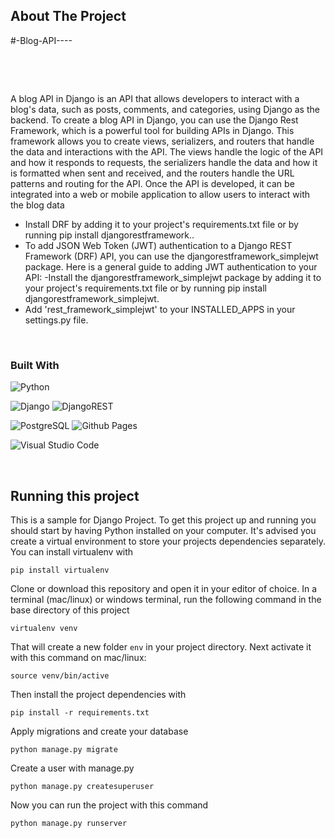 
<!-- PROJECT LOGO -->



## About The Project

#-Blog-API----

<br>
<p align='center'>
<!-- <img src="https://github.com/Jauharmuhammed/README-Template/blob/main/assets/Mockup-website.png" width='70%' > -->
</p>
<br>

A blog API in Django is an API that allows developers to interact with a blog's data, such as posts, comments, and categories, using Django as the backend. To create a blog API in Django, you can use the Django Rest Framework, which is a powerful tool for building APIs in Django. This framework allows you to create views, serializers, and routers that handle the data and interactions with the API. The views handle the logic of the API and how it responds to requests, the serializers handle the data and how it is formatted when sent and received, and the routers handle the URL patterns and routing for the API. Once the API is developed, it can be integrated into a web or mobile application to allow users to interact with the blog data

- Install DRF by adding it to your project's requirements.txt file or by running pip install djangorestframework..
- To add JSON Web Token (JWT) authentication to a Django REST Framework (DRF) API, you can use the djangorestframework_simplejwt package. Here is a general guide to adding JWT authentication to your API:
-Install the djangorestframework_simplejwt package by adding it to your project's requirements.txt file or by running pip install djangorestframework_simplejwt.
-  Add 'rest_framework_simplejwt' to your INSTALLED_APPS in your settings.py file.

<br>

### Built With

![Python](https://img.shields.io/badge/Python%20-%2314354C.svg?style=for-the-badge&logo=python&logoColor=white)


![Django](https://img.shields.io/badge/Django-092E20?style=for-the-badge&logo=django&logoColor=white)
![DjangoREST](https://img.shields.io/badge/DJANGO-REST-ff1709?style=for-the-badge&logo=django&logoColor=white&color=ff1709&labelColor=gray)

  
![PostgreSQL](https://img.shields.io/badge/PostgreSQL-316192?style=for-the-badge&logo=postgresql&logoColor=white)
![Github Pages](https://img.shields.io/badge/GitHub%20Pages-%23327FC7.svg?style=for-the-badge&logo=github&logoColor=white)

![Visual Studio Code](https://img.shields.io/badge/Visual%20Studio%20Code-0078d7.svg?style=for-the-badge&logo=visual-studio-code&logoColor=white)

<br>

## Running this project

This is a sample for Django Project.
To get this project up and running you should start by having Python installed on your computer. It's advised you create a virtual environment to store your projects dependencies separately. You can install virtualenv with

```
pip install virtualenv
```

Clone or download this repository and open it in your editor of choice. In a terminal (mac/linux) or windows terminal, run the following command in the base directory of this project

```
virtualenv venv
```

That will create a new folder `env` in your project directory. Next activate it with this command on mac/linux:

```
source venv/bin/active
```

Then install the project dependencies with

```
pip install -r requirements.txt
```

Apply migrations and create your database
```
python manage.py migrate
```
Create a user with manage.py
```
python manage.py createsuperuser
```

Now you can run the project with this command

```
python manage.py runserver
```

<br>
